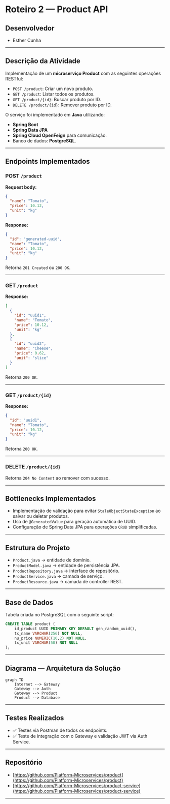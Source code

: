 
# Roteiro 2 — Product API

## Desenvolvedor

- Esther Cunha  


---

## Descrição da Atividade

Implementação de um **microserviço Product** com as seguintes operações RESTful:

- `POST /product`: Criar um novo produto.
- `GET /product`: Listar todos os produtos.
- `GET /product/{id}`: Buscar produto por ID.
- `DELETE /product/{id}`: Remover produto por ID.

O serviço foi implementado em **Java** utilizando:

- **Spring Boot**  
- **Spring Data JPA**  
- **Spring Cloud OpenFeign** para comunicação.  
- Banco de dados: **PostgreSQL**.

---

## Endpoints Implementados

### POST `/product`

**Request body:**

```json
{
  "name": "Tomato",
  "price": 10.12,
  "unit": "kg"
}
```

**Response:**

```json
{
  "id": "generated-uuid",
  "name": "Tomato",
  "price": 10.12,
  "unit": "kg"
}
```
 Retorna `201 Created` ou `200 OK`.

---

### GET `/product`

**Response:**

```json
[
  {
    "id": "uuid1",
    "name": "Tomato",
    "price": 10.12,
    "unit": "kg"
  },
  {
    "id": "uuid2",
    "name": "Cheese",
    "price": 0.62,
    "unit": "slice"
  }
]
```

Retorna `200 OK`.

---

### GET `/product/{id}`

**Response:**

```json
{
  "id": "uuid1",
  "name": "Tomato",
  "price": 10.12,
  "unit": "kg"
}
```

Retorna `200 OK`.

---

### DELETE `/product/{id}`

Retorna `204 No Content` ao remover com sucesso.

---

## Bottlenecks Implementados

- Implementação de validação para evitar `StaleObjectStateException` ao salvar ou deletar produtos.
- Uso de `@GeneratedValue` para geração automática de UUID.
- Configuração de Spring Data JPA para operações `CRUD` simplificadas.

---

## Estrutura do Projeto

- `Product.java` → entidade de domínio.
- `ProductModel.java` → entidade de persistência JPA.
- `ProductRepository.java` → interface de repositório.
- `ProductService.java` → camada de serviço.
- `ProductResource.java` → camada de controller REST.

---

## Base de Dados

Tabela criada no PostgreSQL com o seguinte script:

```sql
CREATE TABLE product (
    id_product UUID PRIMARY KEY DEFAULT gen_random_uuid(),
    tx_name VARCHAR(256) NOT NULL,
    nu_price NUMERIC(10,2) NOT NULL,
    tx_unit VARCHAR(50) NOT NULL
);
```

---

## Diagrama — Arquitetura da Solução

```mermaid
graph TD
    Internet --> Gateway
    Gateway --> Auth
    Gateway --> Product
    Product --> Database
```

---

## Testes Realizados

- ✅ Testes via Postman de todos os endpoints.  
- ✅ Teste de integração com o Gateway e validação JWT via Auth Service.  


---

## Repositório

- [https://github.com/Platform-Microservices/product](https://github.com/Platform-Microservices/product)
- [https://github.com/Platform-Microservices/product-service](https://github.com/Platform-Microservices/product-service)

---
